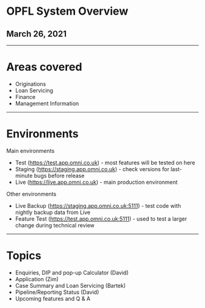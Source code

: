 # OPFL System Overview
## March 26, 2021

---

# Areas covered
- Originations
- Loan Servicing
- Finance
- Management Information

---

# Environments
Main environments
- Test (https://test.app.omni.co.uk) - most features will be tested on here
- Staging (https://staging.app.omni.co.uk) - check versions for last-minute bugs before release
- Live (https://live.app.omni.co.uk) - main production environment

Other environments
- Live Backup (https://staging.app.omni.co.uk:5111) - test code with nightly backup data from Live
- Feature Test (https://test.app.omni.co.uk:5111) - used to test a larger change during technical review 

---

# Topics
- Enquiries, DIP and pop-up Calculator (David)
- Application (Zim)
- Case Summary and Loan Servicing (Bartek)
- Pipeline/Reporting Status (David)
- Upcoming features and Q & A